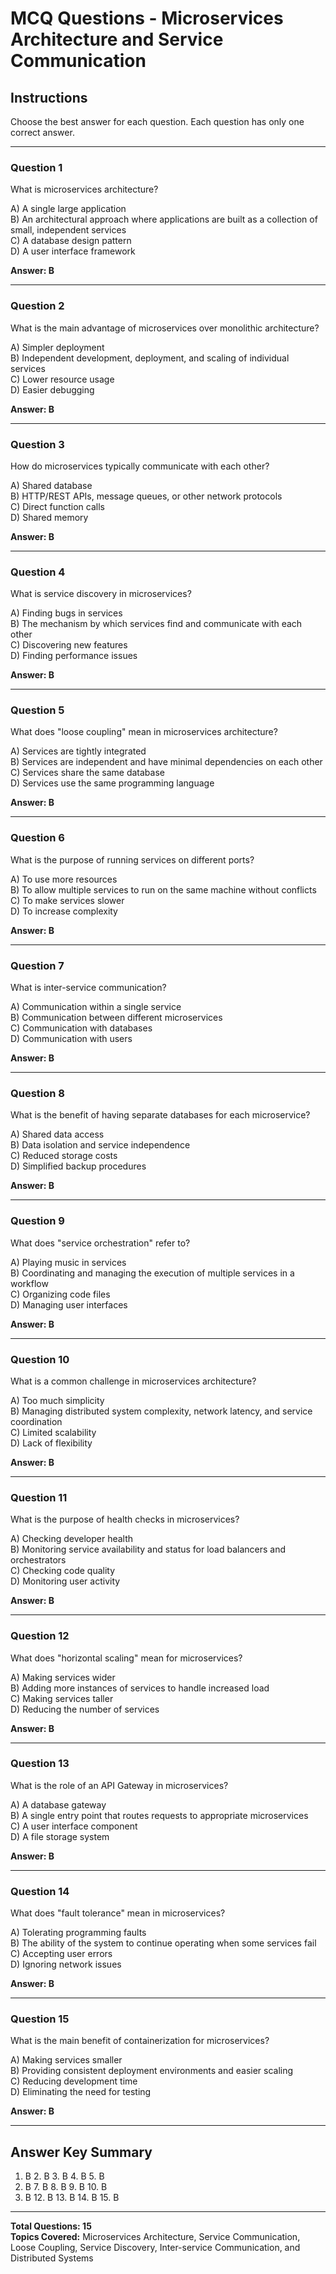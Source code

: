 # MCQ Questions - Microservices Architecture and Service Communication

## Instructions
Choose the best answer for each question. Each question has only one correct answer.

---

### Question 1
What is microservices architecture?

A) A single large application  
B) An architectural approach where applications are built as a collection of small, independent services  
C) A database design pattern  
D) A user interface framework  

**Answer: B**

---

### Question 2
What is the main advantage of microservices over monolithic architecture?

A) Simpler deployment  
B) Independent development, deployment, and scaling of individual services  
C) Lower resource usage  
D) Easier debugging  

**Answer: B**

---

### Question 3
How do microservices typically communicate with each other?

A) Shared database  
B) HTTP/REST APIs, message queues, or other network protocols  
C) Direct function calls  
D) Shared memory  

**Answer: B**

---

### Question 4
What is service discovery in microservices?

A) Finding bugs in services  
B) The mechanism by which services find and communicate with each other  
C) Discovering new features  
D) Finding performance issues  

**Answer: B**

---

### Question 5
What does "loose coupling" mean in microservices architecture?

A) Services are tightly integrated  
B) Services are independent and have minimal dependencies on each other  
C) Services share the same database  
D) Services use the same programming language  

**Answer: B**

---

### Question 6
What is the purpose of running services on different ports?

A) To use more resources  
B) To allow multiple services to run on the same machine without conflicts  
C) To make services slower  
D) To increase complexity  

**Answer: B**

---

### Question 7
What is inter-service communication?

A) Communication within a single service  
B) Communication between different microservices  
C) Communication with databases  
D) Communication with users  

**Answer: B**

---

### Question 8
What is the benefit of having separate databases for each microservice?

A) Shared data access  
B) Data isolation and service independence  
C) Reduced storage costs  
D) Simplified backup procedures  

**Answer: B**

---

### Question 9
What does "service orchestration" refer to?

A) Playing music in services  
B) Coordinating and managing the execution of multiple services in a workflow  
C) Organizing code files  
D) Managing user interfaces  

**Answer: B**

---

### Question 10
What is a common challenge in microservices architecture?

A) Too much simplicity  
B) Managing distributed system complexity, network latency, and service coordination  
C) Limited scalability  
D) Lack of flexibility  

**Answer: B**

---

### Question 11
What is the purpose of health checks in microservices?

A) Checking developer health  
B) Monitoring service availability and status for load balancers and orchestrators  
C) Checking code quality  
D) Monitoring user activity  

**Answer: B**

---

### Question 12
What does "horizontal scaling" mean for microservices?

A) Making services wider  
B) Adding more instances of services to handle increased load  
C) Making services taller  
D) Reducing the number of services  

**Answer: B**

---

### Question 13
What is the role of an API Gateway in microservices?

A) A database gateway  
B) A single entry point that routes requests to appropriate microservices  
C) A user interface component  
D) A file storage system  

**Answer: B**

---

### Question 14
What does "fault tolerance" mean in microservices?

A) Tolerating programming faults  
B) The ability of the system to continue operating when some services fail  
C) Accepting user errors  
D) Ignoring network issues  

**Answer: B**

---

### Question 15
What is the main benefit of containerization for microservices?

A) Making services smaller  
B) Providing consistent deployment environments and easier scaling  
C) Reducing development time  
D) Eliminating the need for testing  

**Answer: B**

---

## Answer Key Summary
1. B  2. B  3. B  4. B  5. B  
6. B  7. B  8. B  9. B  10. B  
11. B  12. B  13. B  14. B  15. B

---

**Total Questions: 15**  
**Topics Covered:** Microservices Architecture, Service Communication, Loose Coupling, Service Discovery, Inter-service Communication, and Distributed Systems